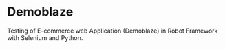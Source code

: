 # Demoblaze
Testing of E-commerce web Application (Demoblaze) in Robot Framework with Selenium and Python.
